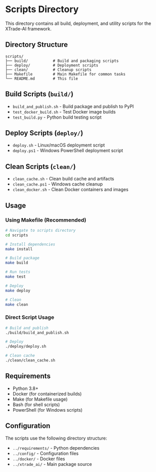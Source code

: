 # Scripts Directory

This directory contains all build, deployment, and utility scripts for the XTrade-AI framework.

## Directory Structure

```
scripts/
├── build/           # Build and packaging scripts
├── deploy/          # Deployment scripts
├── clean/           # Cleanup scripts
├── Makefile         # Main Makefile for common tasks
└── README.md        # This file
```

## Build Scripts (`build/`)

- `build_and_publish.sh` - Build package and publish to PyPI
- `test_docker_build.sh` - Test Docker image builds
- `test_build.py` - Python build testing script

## Deploy Scripts (`deploy/`)

- `deploy.sh` - Linux/macOS deployment script
- `deploy.ps1` - Windows PowerShell deployment script

## Clean Scripts (`clean/`)

- `clean_cache.sh` - Clean build cache and artifacts
- `clean_cache.ps1` - Windows cache cleanup
- `clean_docker.sh` - Clean Docker containers and images

## Usage

### Using Makefile (Recommended)

```bash
# Navigate to scripts directory
cd scripts

# Install dependencies
make install

# Build package
make build

# Run tests
make test

# Deploy
make deploy

# Clean
make clean
```

### Direct Script Usage

```bash
# Build and publish
./build/build_and_publish.sh

# Deploy
./deploy/deploy.sh

# Clean cache
./clean/clean_cache.sh
```

## Requirements

- Python 3.8+
- Docker (for containerized builds)
- Make (for Makefile usage)
- Bash (for shell scripts)
- PowerShell (for Windows scripts)

## Configuration

The scripts use the following directory structure:
- `../requirements/` - Python dependencies
- `../config/` - Configuration files
- `../docker/` - Docker files
- `../xtrade_ai/` - Main package source
